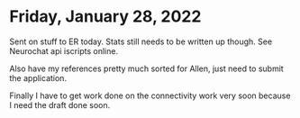 # Friday, January 28, 2022

Sent on stuff to ER today. Stats still needs to be written up though. See Neurochat api iscripts online.

Also have my references pretty much sorted for Allen, just need to submit the application.

Finally I have to get work done on the connectivity work very soon because I need the draft done soon.